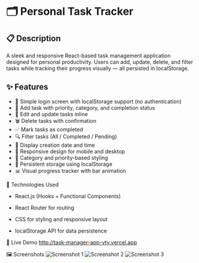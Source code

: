 # 🗂️ Personal Task Tracker

## 📋 Description

A sleek and responsive React-based task management application designed for personal productivity. Users can add, update, delete, and filter tasks while tracking their progress visually — all persisted in localStorage.

## ✨ Features

- 🔐 Simple login screen with localStorage support (no authentication)
- 📝 Add task with priority, category, and completion status
- 🔄 Edit and update tasks inline
- 🗑️ Delete tasks with confirmation
- ✅ Mark tasks as completed
- 🔍 Filter tasks (All / Completed / Pending)
- 📅 Display creation date and time
- 🌈 Responsive design for mobile and desktop
- 🎨 Category and priority-based styling
- 💾 Persistent storage using localStorage
- 📊 Visual progress tracker with bar animation


🧪 Technologies Used
- React.js (Hooks + Functional Components)

- React Router for routing

- CSS for styling and responsive layout

- localStorage API for data persistence


🔗 Live Demo
http://task-manager-app-vty.vercel.app


🖼️ Screenshots
![Screenshot 1](screenshots/ss1.png)
![Screenshot 2](screenshots/ss2.png)
![Screenshot 3](screenshots/ss3.png)
